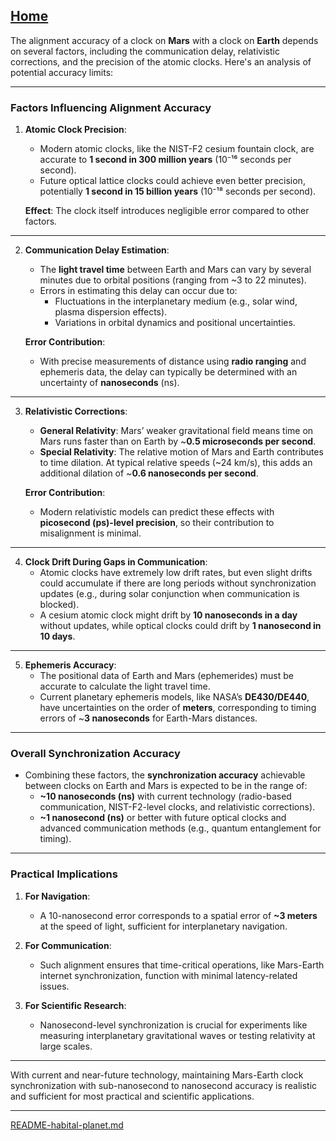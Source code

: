 [Home](https://t2m.io/VwvDcuw)
---

The alignment accuracy of a clock on **Mars** with a clock on **Earth** depends on several factors, including the communication delay, relativistic corrections, and the precision of the atomic clocks. Here's an analysis of potential accuracy limits:

---

### **Factors Influencing Alignment Accuracy**

1. **Atomic Clock Precision**:
   - Modern atomic clocks, like the NIST-F2 cesium fountain clock, are accurate to **1 second in 300 million years** (10⁻¹⁶ seconds per second).
   - Future optical lattice clocks could achieve even better precision, potentially **1 second in 15 billion years** (10⁻¹⁸ seconds per second).

   **Effect**: The clock itself introduces negligible error compared to other factors.

---

2. **Communication Delay Estimation**:
   - The **light travel time** between Earth and Mars can vary by several minutes due to orbital positions (ranging from ~3 to 22 minutes).
   - Errors in estimating this delay can occur due to:
     - Fluctuations in the interplanetary medium (e.g., solar wind, plasma dispersion effects).
     - Variations in orbital dynamics and positional uncertainties.

   **Error Contribution**:
   - With precise measurements of distance using **radio ranging** and ephemeris data, the delay can typically be determined with an uncertainty of **nanoseconds** (ns).

---

3. **Relativistic Corrections**:
   - **General Relativity**: Mars’ weaker gravitational field means time on Mars runs faster than on Earth by ~**0.5 microseconds per second**.
   - **Special Relativity**: The relative motion of Mars and Earth contributes to time dilation. At typical relative speeds (~24 km/s), this adds an additional dilation of ~**0.6 nanoseconds per second**.

   **Error Contribution**:
   - Modern relativistic models can predict these effects with **picosecond (ps)-level precision**, so their contribution to misalignment is minimal.

---

4. **Clock Drift During Gaps in Communication**:
   - Atomic clocks have extremely low drift rates, but even slight drifts could accumulate if there are long periods without synchronization updates (e.g., during solar conjunction when communication is blocked).
   - A cesium atomic clock might drift by **10 nanoseconds in a day** without updates, while optical clocks could drift by **1 nanosecond in 10 days**.

---

5. **Ephemeris Accuracy**:
   - The positional data of Earth and Mars (ephemerides) must be accurate to calculate the light travel time.
   - Current planetary ephemeris models, like NASA’s **DE430/DE440**, have uncertainties on the order of **meters**, corresponding to timing errors of ~**3 nanoseconds** for Earth-Mars distances.

---

### **Overall Synchronization Accuracy**
- Combining these factors, the **synchronization accuracy** achievable between clocks on Earth and Mars is expected to be in the range of:
  - **~10 nanoseconds (ns)** with current technology (radio-based communication, NIST-F2-level clocks, and relativistic corrections).
  - **~1 nanosecond (ns)** or better with future optical clocks and advanced communication methods (e.g., quantum entanglement for timing).

---

### **Practical Implications**
1. **For Navigation**:
   - A 10-nanosecond error corresponds to a spatial error of **~3 meters** at the speed of light, sufficient for interplanetary navigation.

2. **For Communication**:
   - Such alignment ensures that time-critical operations, like Mars-Earth internet synchronization, function with minimal latency-related issues.

3. **For Scientific Research**:
   - Nanosecond-level synchronization is crucial for experiments like measuring interplanetary gravitational waves or testing relativity at large scales.

---

With current and near-future technology, maintaining Mars-Earth clock synchronization with sub-nanosecond to nanosecond accuracy is realistic and sufficient for most practical and scientific applications.


---

[README-habital-planet.md](https://t2m.io/NV0TpuC)

